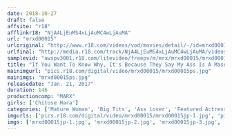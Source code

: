 ```yaml
---
date: 2018-10-27
draft: false
affsite: "r18"
afflinkr18: "NjA4LjEuMS4xLjAuMC4wLjAuMA"
url: "mrxd00015"
urloriginal: "http://www.r18.com/videos/vod/movies/detail/-/id=mrxd00015"
urlfinal: "http://media.r18.com/track/NjA4LjEuMS4xLjAuMC4wLjAuMA/videos/vod/movies/detail/-/id=mrxd00015"
samplevid: "awspv3001.r18.com/litevideo/freepv/m/mrx/mrxd00015/mrxd00015_dmb_w.mp4"
title: "If You Want To Know Why, It's Because They Say My Ass Is A Masochist Paradise A Tough Mature Woman The Veteran Head Nurse Of Ward 2 The Story Of Ms. Chitose Chitose Hara"
mainimgurl: "pics.r18.com/digital/video/mrxd00015/mrxd00015ps.jpg"
mainimgs: "mrxd00015ps.jpg"
releasedate: "Jan. 21, 2017"
duration: 146
productioncomp: "MARX"
girls: ['Chitose Hara']
categories: ['Mature Woman', 'Big Tits', 'Ass Lover', 'Featured Actress', 'Creampie', 'Hi-Def']
imgurls: ['pics.r18.com/digital/video/mrxd00015/mrxd00015jp-1.jpg', 'pics.r18.com/digital/video/mrxd00015/mrxd00015jp-2.jpg', 'pics.r18.com/digital/video/mrxd00015/mrxd00015jp-3.jpg', 'pics.r18.com/digital/video/mrxd00015/mrxd00015jp-4.jpg', 'pics.r18.com/digital/video/mrxd00015/mrxd00015jp-5.jpg', 'pics.r18.com/digital/video/mrxd00015/mrxd00015jp-6.jpg', 'pics.r18.com/digital/video/mrxd00015/mrxd00015jp-7.jpg', 'pics.r18.com/digital/video/mrxd00015/mrxd00015jp-8.jpg', 'pics.r18.com/digital/video/mrxd00015/mrxd00015jp-9.jpg', 'pics.r18.com/digital/video/mrxd00015/mrxd00015jp-10.jpg', 'pics.r18.com/digital/video/mrxd00015/mrxd00015jp-11.jpg', 'pics.r18.com/digital/video/mrxd00015/mrxd00015jp-12.jpg', 'pics.r18.com/digital/video/mrxd00015/mrxd00015jp-13.jpg', 'pics.r18.com/digital/video/mrxd00015/mrxd00015jp-14.jpg', 'pics.r18.com/digital/video/mrxd00015/mrxd00015jp-15.jpg', 'pics.r18.com/digital/video/mrxd00015/mrxd00015jp-16.jpg', 'pics.r18.com/digital/video/mrxd00015/mrxd00015jp-17.jpg', 'pics.r18.com/digital/video/mrxd00015/mrxd00015jp-18.jpg', 'pics.r18.com/digital/video/mrxd00015/mrxd00015jp-19.jpg', 'pics.r18.com/digital/video/mrxd00015/mrxd00015jp-20.jpg']
imgs: ['mrxd00015jp-1.jpg', 'mrxd00015jp-2.jpg', 'mrxd00015jp-3.jpg', 'mrxd00015jp-4.jpg', 'mrxd00015jp-5.jpg', 'mrxd00015jp-6.jpg', 'mrxd00015jp-7.jpg', 'mrxd00015jp-8.jpg', 'mrxd00015jp-9.jpg', 'mrxd00015jp-10.jpg', 'mrxd00015jp-11.jpg', 'mrxd00015jp-12.jpg', 'mrxd00015jp-13.jpg', 'mrxd00015jp-14.jpg', 'mrxd00015jp-15.jpg', 'mrxd00015jp-16.jpg', 'mrxd00015jp-17.jpg', 'mrxd00015jp-18.jpg', 'mrxd00015jp-19.jpg', 'mrxd00015jp-20.jpg']
---
```

